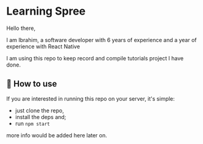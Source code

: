 # Learning Spree

Hello there,

I am Ibrahim, a software developer with 6 years of experience and a year of experience with React Native

I am using this repo to keep record and compile tutorials project I have done.


## 🚀 How to use

If you are interested in running this repo on your server, it's simple:

- just clone the repo, 
- install the deps and;
- run `npm start`



more info would be added here later on.
